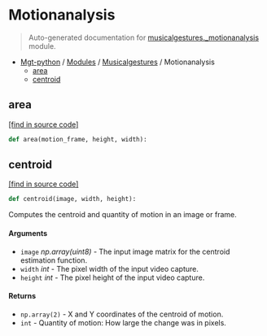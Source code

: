 # Motionanalysis

> Auto-generated documentation for [musicalgestures._motionanalysis](https://github.com/fourMs/MGT-python/blob/master/musicalgestures/_motionanalysis.py) module.

- [Mgt-python](../README.md#mgt-python) / [Modules](../MODULES.md#mgt-python-modules) / [Musicalgestures](index.md#musicalgestures) / Motionanalysis
    - [area](#area)
    - [centroid](#centroid)

## area

[[find in source code]](https://github.com/fourMs/MGT-python/blob/master/musicalgestures/_motionanalysis.py#L42)

```python
def area(motion_frame, height, width):
```

## centroid

[[find in source code]](https://github.com/fourMs/MGT-python/blob/master/musicalgestures/_motionanalysis.py#L5)

```python
def centroid(image, width, height):
```

Computes the centroid and quantity of motion in an image or frame.

#### Arguments

- `image` *np.array(uint8)* - The input image matrix for the centroid estimation function.
- `width` *int* - The pixel width of the input video capture.
- `height` *int* - The pixel height of the input video capture.

#### Returns

- `np.array(2)` - X and Y coordinates of the centroid of motion.
- `int` - Quantity of motion: How large the change was in pixels.
